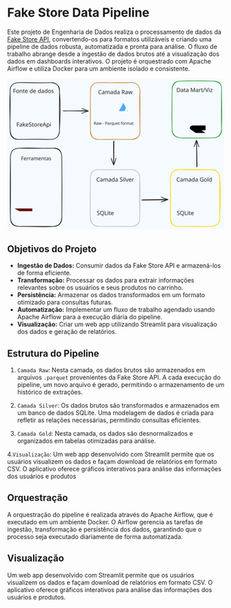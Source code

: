 # Fake Store Data Pipeline

Este projeto de Engenharia de Dados realiza o processamento de dados da [Fake Store API](https://fakestoreapi.com/), convertendo-os para formatos utilizáveis e criando uma pipeline de dados robusta, automatizada e pronta para análise. O fluxo de trabalho abrange desde a ingestão de dados brutos até a visualização dos dados em dashboards interativos. O projeto é orquestrado com Apache Airflow e utiliza Docker para um ambiente isolado e consistente.

<p align="center">
    <img src="./assets/fluxo-geral.svg" />
</p>


## Objetivos do Projeto

- **Ingestão de Dados:** Consumir dados da Fake Store API e armazená-los de forma eficiente.
- **Transformação:** Processar os dados para extrair informações relevantes sobre os usuários e seus produtos no carrinho.
- **Persistência:** Armazenar os dados transformados em um formato otimizado para consultas futuras.
- **Automatização:** Implementar um fluxo de trabalho agendado usando Apache Airflow para a execução diária do pipeline.
- **Visualização:** Criar um web app utilizando Streamlit para visualização dos dados e geração de relatórios.

## Estrutura do Pipeline

1. `Camada Raw`: Nesta camada, os dados brutos são armazenados em arquivos `.parquet` provenientes da Fake Store API. A cada execução do pipeline, um novo arquivo é gerado, permitindo o armazenamento de um histórico de extrações.

2. `Camada Silver`: Os dados brutos são transformados e armazenados em um banco de dados SQLite. Uma modelagem de dados é criada para refletir as relações necessárias, permitindo consultas eficientes.

3. `Camada Gold`: Nesta camada, os dados são desnormalizados e organizados em tabelas otimizadas para análise.

4.`Visualização`: Um web app desenvolvido com Streamlit permite que os usuários visualizem os dados e façam download de relatórios em formato CSV. O aplicativo oferece gráficos interativos para análise das informações dos usuários e produtos

## Orquestração

A orquestração do pipeline é realizada através do Apache Airflow, que é executado em um ambiente Docker. O Airflow gerencia as tarefas de ingestão, transformação e persistência dos dados, garantindo que o processo seja executado diariamente de forma automatizada.

## Visualização

Um web app desenvolvido com Streamlit permite que os usuários visualizem os dados e façam download de relatórios em formato CSV. O aplicativo oferece gráficos interativos para análise das informações dos usuários e produtos.
